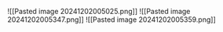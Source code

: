 ![[Pasted image 20241202005025.png]]
![[Pasted image 20241202005347.png]]
![[Pasted image 20241202005359.png]]

